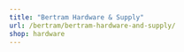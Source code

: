 ```yaml
---
title: "Bertram Hardware & Supply"
url: /bertram/bertram-hardware-and-supply/
shop: hardware
---
```


